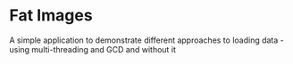 # Fat Images

A simple application to demonstrate different approaches to loading data - using multi-threading and GCD and without it
